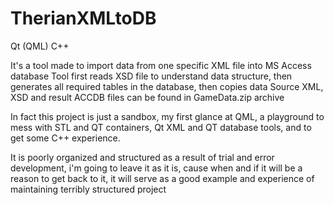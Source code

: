 # TherianXMLtoDB
 Qt (QML) C++


It's a tool made to import data from one specific XML file into MS Access database
Tool first reads XSD file to understand data structure, then generates all required tables in the database, then copies data
Source XML, XSD and result ACCDB files can be found in GameData.zip archive


In fact this project is just a sandbox, my first glance at QML, 
a playground to mess with STL and QT containers, Qt XML and QT database tools,
and to get some C++ experience. 

It is poorly organized and structured as a result of trial and error development,
i'm going to leave it as it is, cause when and if it will be a reason to get back to it,
it will serve as a good example and experience of maintaining terribly structured project